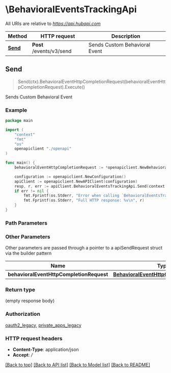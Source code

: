 # \BehavioralEventsTrackingApi

All URIs are relative to *https://api.hubapi.com*

Method | HTTP request | Description
------------- | ------------- | -------------
[**Send**](BehavioralEventsTrackingApi.md#Send) | **Post** /events/v3/send | Sends Custom Behavioral Event



## Send

> Send(ctx).BehavioralEventHttpCompletionRequest(behavioralEventHttpCompletionRequest).Execute()

Sends Custom Behavioral Event



### Example

```go
package main

import (
    "context"
    "fmt"
    "os"
    openapiclient "./openapi"
)

func main() {
    behavioralEventHttpCompletionRequest := *openapiclient.NewBehavioralEventHttpCompletionRequest("EventName_example", map[string]string{"key": "Inner_example"}) // BehavioralEventHttpCompletionRequest | 

    configuration := openapiclient.NewConfiguration()
    apiClient := openapiclient.NewAPIClient(configuration)
    resp, r, err := apiClient.BehavioralEventsTrackingApi.Send(context.Background()).BehavioralEventHttpCompletionRequest(behavioralEventHttpCompletionRequest).Execute()
    if err != nil {
        fmt.Fprintf(os.Stderr, "Error when calling `BehavioralEventsTrackingApi.Send``: %v\n", err)
        fmt.Fprintf(os.Stderr, "Full HTTP response: %v\n", r)
    }
}
```

### Path Parameters



### Other Parameters

Other parameters are passed through a pointer to a apiSendRequest struct via the builder pattern


Name | Type | Description  | Notes
------------- | ------------- | ------------- | -------------
 **behavioralEventHttpCompletionRequest** | [**BehavioralEventHttpCompletionRequest**](BehavioralEventHttpCompletionRequest.md) |  | 

### Return type

 (empty response body)

### Authorization

[oauth2_legacy](../README.md#oauth2_legacy), [private_apps_legacy](../README.md#private_apps_legacy)

### HTTP request headers

- **Content-Type**: application/json
- **Accept**: */*

[[Back to top]](#) [[Back to API list]](../README.md#documentation-for-api-endpoints)
[[Back to Model list]](../README.md#documentation-for-models)
[[Back to README]](../README.md)

